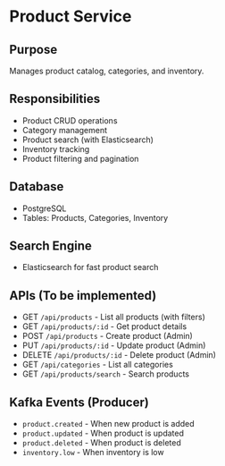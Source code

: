 # Product Service

## Purpose
Manages product catalog, categories, and inventory.

## Responsibilities
- Product CRUD operations
- Category management
- Product search (with Elasticsearch)
- Inventory tracking
- Product filtering and pagination

## Database
- PostgreSQL
- Tables: Products, Categories, Inventory

## Search Engine
- Elasticsearch for fast product search

## APIs (To be implemented)
- GET `/api/products` - List all products (with filters)
- GET `/api/products/:id` - Get product details
- POST `/api/products` - Create product (Admin)
- PUT `/api/products/:id` - Update product (Admin)
- DELETE `/api/products/:id` - Delete product (Admin)
- GET `/api/categories` - List all categories
- GET `/api/products/search` - Search products

## Kafka Events (Producer)
- `product.created` - When new product is added
- `product.updated` - When product is updated
- `product.deleted` - When product is deleted
- `inventory.low` - When inventory is low
